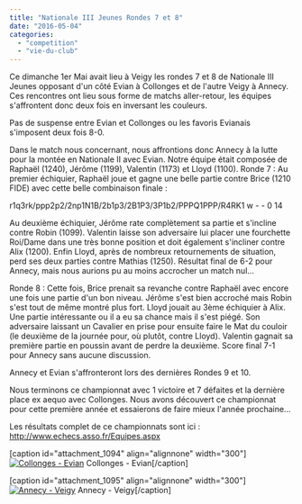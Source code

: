 ```yaml
---
title: "Nationale III Jeunes Rondes 7 et 8"
date: "2016-05-04"
categories: 
  - "competition"
  - "vie-du-club"
---
```


Ce dimanche 1er Mai avait lieu à Veigy les rondes 7 et 8 de Nationale III Jeunes opposant d'un côté Evian à Collonges et de l'autre Veigy à Annecy. Ces rencontres ont lieu sous forme de matchs aller-retour, les équipes s'affrontent donc deux fois en inversant les couleurs.

Pas de suspense entre Evian et Collonges ou les favoris Evianais s'imposent deux fois 8-0.

Dans le match nous concernant, nous affrontions donc Annecy à la lutte pour la montée en Nationale II avec Evian. Notre équipe était composée de Raphaël (1240), Jérôme (1199), Valentin (1173) et Lloyd (1100). Ronde 7 : Au premier échiquier, Raphaël joue et gagne une belle partie contre Brice (1210 FIDE) avec cette belle combinaison finale :

r1q3rk/ppp2p2/2np1N1B/2b1p3/2B1P3/3P1b2/PPPQ1PPP/R4RK1 w - - 0 14

Au deuxième échiquier, Jérôme rate complètement sa partie et s'incline contre Robin (1099). Valentin laisse son adversaire lui placer une fourchette Roi/Dame dans une très bonne position et doit également s'incliner contre Alix (1200). Enfin Lloyd, après de nombreux retournements de situation, perd ses deux parties contre Mathias (1250). Résultat final de 6-2 pour Annecy, mais nous aurions pu au moins accrocher un match nul...

Ronde 8 : Cette fois, Brice prenait sa revanche contre Raphaël avec encore une fois une partie d'un bon niveau. Jérôme s'est bien accroché mais Robin s'est tout de même montré plus fort. Lloyd jouait au 3ème échiquier à Alix. Une partie intéressante ou il a eu sa chance mais il s'est piégé. Son adversaire laissant un Cavalier en prise pour ensuite faire le Mat du couloir (le deuxième de la journée pour, où plutôt, contre Lloyd). Valentin gagnait sa première partie en poussin avant de perdre la deuxième. Score final 7-1 pour Annecy sans aucune discussion.

Annecy et Evian s'affronteront lors des dernières Rondes 9 et 10.

Nous terminons ce championnat avec 1 victoire et 7 défaites et la dernière place ex aequo avec Collonges. Nous avons découvert ce championnat pour cette première année et essaierons de faire mieux l'année prochaine...

Les résultats complet de ce championnats sont ici : http://www.echecs.asso.fr/Equipes.aspx

\[caption id="attachment\_1094" align="alignnone" width="300"\][![Collonges - Evian](http://echecs-veigy.fr/wp-content/uploads/2016/05/WP_20160501_10_26_44_Pro-300x169.jpg)](http://echecs-veigy.fr/wp-content/uploads/2016/05/WP_20160501_10_26_44_Pro.jpg) Collonges - Evian\[/caption\]

\[caption id="attachment\_1095" align="alignnone" width="300"\][![Annecy - Veigy](http://echecs-veigy.fr/wp-content/uploads/2016/05/WP_20160501_10_26_54_Pro-300x169.jpg)](http://echecs-veigy.fr/wp-content/uploads/2016/05/WP_20160501_10_26_54_Pro.jpg) Annecy - Veigy\[/caption\]
